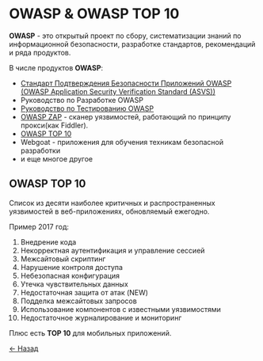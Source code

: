 # OWASP & OWASP TOP 10

**OWASP** - это открытый проект по сбору, систематизации знаний по информационной безопасности, разработке стандартов, рекомендаций и ряда продуктов.  

В числе продуктов **OWASP**:  

* [Стандарт Подтверждения Безопасности Приложений OWASP (OWASP Application Security Verification Standard (ASVS))](http://www.owasp.org/index.php/ASVS)
* Руководство по Разработке OWASP
* [Руководство по Тестированию OWASP](https://www.owasp.org/index.php/Category:OWASP_Testing_Project)
* [OWASP ZAP](https://www.owasp.org/index.php/ZAP) - сканер уязвимостей, работающий по принципу прокси(как Fiddler).  
* [OWASP TOP 10](https://www.owasp.org/index.php/Category:OWASP_Top_Ten_Project)
* Webgoat - приложения для обучения техникам безопасной разработки
* и еще многое другое

## OWASP TOP 10

Список из десяти наиболее критичных и распространенных уязвимостей в веб-приложениях, обновляемый ежегодно.  

Пример 2017 год:  

1. Внедрение кода
2. Некорректная аутентификация и управление сессией
3. Межсайтовый скриптинг
4. Нарушение контроля доступа
5. Небезопасная конфигурация
6. Утечка чувствительных данных
7. Недостаточная защита от атак (NEW)
8. Подделка межсайтовых запросов
9. Использование компонентов с известными уязвимостями
10. Недостаточное журналирование и мониторинг

Плюс есть **TOP 10** для мобильных приложений.

[← Назад](../README.md)